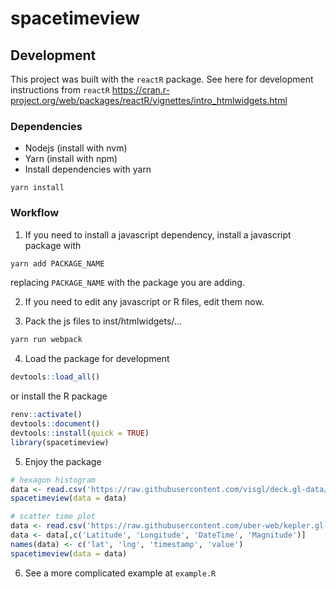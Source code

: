 # spacetimeview

## Development

This project was built with the `reactR` package. See here for development instructions
from `reactR` https://cran.r-project.org/web/packages/reactR/vignettes/intro_htmlwidgets.html

### Dependencies

- Nodejs (install with nvm)
- Yarn (install with npm)
- Install dependencies with yarn
```
yarn install
```


### Workflow

1. If you need to install a javascript dependency, install a javascript package with
```bash
yarn add PACKAGE_NAME
```
replacing `PACKAGE_NAME` with the package you are adding.

2. If you need to edit any javascript or R files, edit them now.

3. Pack the js files to inst/htmlwidgets/...

```bash
yarn run webpack
```

4. Load the package for development
```R
devtools::load_all()
```

or install the R package

```R
renv::activate()
devtools::document()
devtools::install(quick = TRUE)
library(spacetimeview)
```

5. Enjoy the package

```R
# hexagon histogram
data <- read.csv('https://raw.githubusercontent.com/visgl/deck.gl-data/master/examples/3d-heatmap/heatmap-data.csv')
spacetimeview(data = data)

# scatter time plot
data <- read.csv('https://raw.githubusercontent.com/uber-web/kepler.gl-data/master/earthquakes/data.csv')
data <- data[,c('Latitude', 'Longitude', 'DateTime', 'Magnitude')]
names(data) <- c('lat', 'lng', 'timestamp', 'value')
spacetimeview(data = data)
```

6. See a more complicated example at `example.R`
